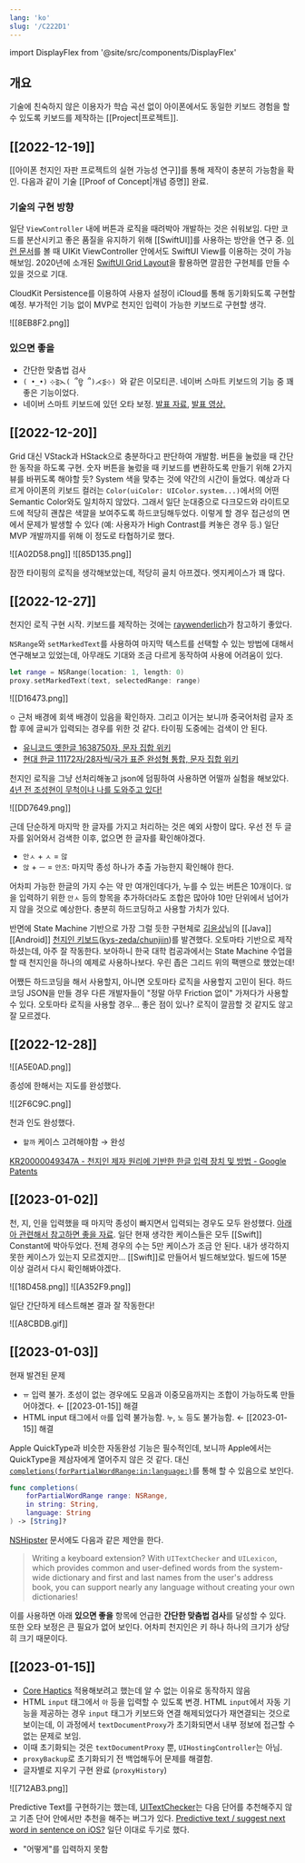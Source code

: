 ```yaml
---
lang: 'ko'
slug: '/C222D1'
---
```


import DisplayFlex from '@site/src/components/DisplayFlex'

## 개요

기술에 친숙하지 않은 이용자가 학습 곡선 없이 아이폰에서도 동일한 키보드 경험을 할 수 있도록
키보드를 제작하는 [[Project|프로젝트]].

## [[2022-12-19]]

[[아이폰 천지인 자판 프로젝트의 실현 가능성 연구]]를 통해 제작이 충분히 가능함을 확인.
다음과 같이 기술 [[Proof of Concept|개념 증명]] 완료.

### 기술의 구현 방향

일단 `ViewController` 내에 버튼과 로직을 때려박아 개발하는 것은 쉬워보임.
다만 코드를 분산시키고 좋은 품질을 유지하기 위해 [[SwiftUI]]를 사용하는 방안을 연구 중.
[이런 문서](https://www.createwithswift.com/using-a-swiftui-view-in-a-uikit-app/)를 볼 때
UIKit ViewController 안에서도 SwiftUI View를 이용하는 것이 가능해보임.
2020년에 소개된 [SwiftUI Grid Layout](https://blog.logrocket.com/understanding-the-swiftui-grid-layout/)을 활용하면 깔끔한 구현체를 만들 수 있을 것으로 기대.

CloudKit Persistence를 이용하여 사용자 설정이 iCloud를 통해 동기화되도록 구현할 예정.
부가적인 기능 없이 MVP로 천지인 입력이 가능한 키보드로 구현할 생각.

![[8EB8F2.png]]

### 있으면 좋을

- 간단한 맞춤법 검사
- `( •_•)` `⊹⋛⋋( ՞ਊ ՞)⋌⋚⊹) `와 같은 이모티콘. 네이버 스마트 키보드의 기능 중 꽤 좋은 기능이었다.
- 네이버 스마트 키보드에 있던 오타 보정. [발표 자료](https://www.slideshare.net/deview/135-ai), [발표 영상.](https://tv.naver.com/v/4578547)

## [[2022-12-20]]

Grid 대신 VStack과 HStack으로 충분하다고 판단하여 개발함.
버튼을 눌렀을 때 간단한 동작을 하도록 구현.
숫자 버튼을 눌렀을 때 키보드를 변환하도록 만들기 위해 2가지 뷰를 바뀌도록 해야할 듯?
System 색을 맞추는 것에 약간의 시간이 들었다.
예상과 다르게 아이폰의 키보드 컬러는 `Color(uiColor: UIColor.system...)`에서의 어떤 Semantic Color와도 일치하지 않았다.
그래서 일단 눈대중으로 다크모드와 라이트모드에 적당히 괜찮은 색깔을 보여주도록 하드코딩해두었다.
이렇게 할 경우 접근성의 면에서 문제가 발생할 수 있다 (예: 사용자가 High Contrast를 켜놓은 경우 등.)
일단 MVP 개발까지를 위해 이 정도로 타협하기로 했다.

<DisplayFlex>
![[A02D58.png]]
![[85D135.png]]
</DisplayFlex>

잠깐 타이핑의 로직을 생각해보았는데, 적당히 골치 아프겠다.
엣지케이스가 꽤 많다.

## [[2022-12-27]]

천지인 로직 구현 시작.
키보드를 제작하는 것에는 [raywenderlich](https://www.kodeco.com/49-custom-keyboard-extensions-getting-started)가 참고하기 좋았다.

`NSRange`와 `setMarkedText`를 사용하여 마지막 텍스트를 선택할 수 있는 방법에 대해서 연구해보고 있었는데, 아무래도 기대와 조금 다르게 동작하여 사용에 어려움이 있다.

```swift
let range = NSRange(location: 1, length: 0)
proxy.setMarkedText(text, selectedRange: range)
```

![[D16473.png]]

`ㅇ` 근처 배경에 회색 배경이 있음을 확인하자.
그리고 이거는 보니까 중국어처럼 글자 조합 후에 글씨가 입력되는 경우를 위한 것 같다.
타이핑 도중에는 검색이 안 된다.

- [유니코드 옛한글 1638750자, 문자 집합 위키](https://charset.fandom.com/ko/wiki/%EC%9C%A0%EB%8B%88%EC%BD%94%EB%93%9C_%EC%98%9B%ED%95%9C%EA%B8%80_1638750%EC%9E%90)
- [현대 한글 11172자/28자씩/국가 표준 완성형 통합, 문자 집합 위키](https://charset.fandom.com/ko/wiki/%ED%98%84%EB%8C%80_%ED%95%9C%EA%B8%80_11172%EC%9E%90/28%EC%9E%90%EC%94%A9/%EA%B5%AD%EA%B0%80_%ED%91%9C%EC%A4%80_%EC%99%84%EC%84%B1%ED%98%95_%ED%86%B5%ED%95%A9)

천지인 로직을 그냥 선처리해놓고 json에 덤핑하여 사용하면 어떨까 실험을 해보았다.
[4년 전 조성현이 무척이나 나를 도와주고 있다!](https://github.com/anaclumos/hangulbreak/blob/master/Python/HangulDecomposeModule.py)

![[DD7649.png]]

근데 단순하게 마지막 한 글자를 가지고 처리하는 것은 예외 사항이 많다. 우선 전 두 글자를 읽어와서 검색한 이후, 없으면 한 글자를 확인해야겠다.

- `안ㅅ` + `ㅅ` = `않`
- `앉` + `ㅡ` = `안즈`: 마지막 종성 하나가 추출 가능한지 확인해야 한다.

어차피 가능한 한글의 가지 수는 약 만 여개인데다가, 누를 수 있는 버튼은 10개이다.
`않`을 입력하기 위한 `안ㅅ` 등의 항목을 추가하더라도
조합은 많아야 10만 단위에서 넘어가지 않을 것으로 예상한다.
충분히 하드코딩하고 사용할 가치가 있다.

반면에 State Machine 기반으로 가장 그럴 듯한 구현체로 [김윤상](https://github.com/kys-zeda)님의 [[Java]] [[Android]] [천지인 키보드](https://blog.naver.com/irineu2/220337849480)([kys-zeda/chunjiin](https://github.com/kys-zeda/chunjiin/blob/master/Chunjiin/src/com/zeda/chunjiin/Chunjiin.java))를 발견했다.
오토마타 기반으로 제작하셨는데, 아주 잘 작동한다.
보아하니 한국 대학 컴공과에서는 State Machine 수업을 할 때 천지인을 하나의 예제로 사용하나보다.
우린 좁은 그리드 위의 팩맨으로 했었는데!

어쨌든 하드코딩을 해서 사용할지, 아니면 오토마타 로직을 사용할지 고민이 된다.
하드코딩 JSON을 만들 경우 다른 개발자들이 "정말 아무 Friction 없이" 가져다가 사용할 수 있다.
오토마타 로직을 사용할 경우... 좋은 점이 있나?
로직이 깔끔할 것 같지도 않고 잘 모르겠다.

## [[2022-12-28]]

![[A5E0AD.png]]

종성에 한해서는 지도를 완성했다.

![[2F6C9C.png]]

천과 인도 완성했다.

- `할까` 케이스 고려해야함 → 완성

[KR20000049347A - 천지인 제자 원리에 기반한 한글 입력 장치 및 방법 - Google Patents](https://patents.google.com/patent/KR20000049347A/ko)

## [[2023-01-02]]

천, 지, 인을 입력했을 때 마지막 종성이 빠지면서 입력되는 경우도 모두 완성했다.
[아래아 관련해서 참고하면 좋을 자료](https://www.fileformat.info/info/unicode/char/119e/index.htm).
일단 현재 생각한 케이스들은 모두 [[Swift]] Constant에 박아두었다.
전체 경우의 수는 5만 케이스가 조금 안 된다.
내가 생각하지 못한 케이스가 있는지 모르겠지만...
[[Swift]]로 만들어서 빌드해보았다. 빌드에 15분 이상 걸려서 다시 확인해봐야겠다.

![[18D458.png]]
![[A352F9.png]]

일단 간단하게 테스트해본 결과 잘 작동한다!

![[A8CBDB.gif]]

## [[2023-01-03]]

현재 발견된 문제

- `ㅠ` 입력 불가. 초성이 없는 경우에도 모음과 이중모음까지는 조합이 가능하도록 만들어야겠다. ← [[2023-01-15]] 해결
- HTML input 태그에서 `아`를 입력 불가능함. `누`, `노` 등도 불가능함. ← [[2023-01-15]] 해결

Apple QuickType과 비슷한 자동완성 기능은 필수적인데, 보니까 Apple에서는 QuickType을 제삼자에게 열어주지 않은 것 같다. 대신 [`completions(forPartialWordRange:in:language:)`](https://developer.apple.com/documentation/uikit/uitextchecker/1621034-completions)를 통해 할 수 있음으로 보인다.

```swift
func completions(
    forPartialWordRange range: NSRange,
    in string: String,
    language: String
) -> [String]?
```

[NSHipster](https://nshipster.com/uitextchecker/) 문서에도 다음과 같은 제안을 한다.

> Writing a keyboard extension? With `UITextChecker` and `UILexicon`, which provides common and user-defined words from the system-wide dictionary and first and last names from the user's address book, you can support nearly any language without creating your own dictionaries!

이를 사용하면 아래 **있으면 좋을** 항목에 언급한 **간단한 맞춤법 검사**를 달성할 수 있다.
또한 오타 보정은 큰 필요가 없어 보인다. 어차피 천지인은 키 하나 하나의 크기가 상당히 크기 때문이다.

## [[2023-01-15]]

- [Core Haptics](https://developer.apple.com/documentation/corehaptics) 적용해보려고 했는데 알 수 없는 이유로 동작하지 않음
- HTML `input` 태그에서 `아` 등을 입력할 수 있도록 변경. HTML `input`에서 자동 기능을 제공하는 경우 `input` 태그가 키보드와 연결 해제되었다가 재연결되는 것으로 보이는데, 이 과정에서 `textDocumentProxy`가 초기화되면서 내부 정보에 접근할 수 없는 문제로 보임.
- 이때 초기화되는 것은 `textDocumentProxy` 뿐, `UIHostingController`는 아님.
- `proxyBackup`로 초기화되기 전 백업해두어 문제를 해결함.
- 글자별로 지우기 구현 완료 (`proxyHistory`)

![[712AB3.png]]

Predictive Text를 구현하기는 했는데, [UITextChecker](https://developer.apple.com/documentation/uikit/uitextchecker)는 다음 단어를 추천해주지 않고 기존 단어 안에서만 추천을 해주는 버그가 있다. [Predictive text / suggest next word in sentence on iOS?](https://developer.apple.com/forums/thread/47354) 일단 이대로 두기로 했다.

- "어떻게"를 입력하지 못함
